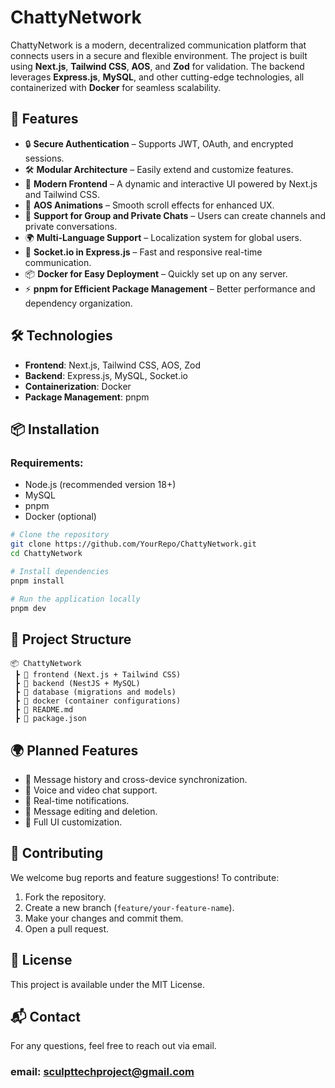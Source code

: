 # ChattyNetwork

ChattyNetwork is a modern, decentralized communication platform that connects users in a secure and flexible environment. The project is built using **Next.js**, **Tailwind CSS**, **AOS**, and **Zod** for validation. The backend leverages **Express.js**, **MySQL**, and other cutting-edge technologies, all containerized with **Docker** for seamless scalability.

## 🌟 Features
- 🔒 **Secure Authentication** – Supports JWT, OAuth, and encrypted sessions.
- 🛠 **Modular Architecture** – Easily extend and customize features.
- 🚀 **Modern Frontend** – A dynamic and interactive UI powered by Next.js and Tailwind CSS.
- 🎨 **AOS Animations** – Smooth scroll effects for enhanced UX.
- 📂 **Support for Group and Private Chats** – Users can create channels and private conversations.
- 🌍 **Multi-Language Support** – Localization system for global users.
- 📡 **Socket.io in Express.js** – Fast and responsive real-time communication.
- 📦 **Docker for Easy Deployment** – Quickly set up on any server.
- ⚡ **pnpm for Efficient Package Management** – Better performance and dependency organization.

## 🛠 Technologies
- **Frontend**: Next.js, Tailwind CSS, AOS, Zod
- **Backend**: Express.js, MySQL, Socket.io
- **Containerization**: Docker
- **Package Management**: pnpm

## 📦 Installation
### Requirements:
- Node.js (recommended version 18+)
- MySQL
- pnpm
- Docker (optional)

```bash
# Clone the repository
git clone https://github.com/YourRepo/ChattyNetwork.git
cd ChattyNetwork

# Install dependencies
pnpm install

# Run the application locally
pnpm dev
```

## 📄 Project Structure
```
📦 ChattyNetwork
 ┣ 📂 frontend (Next.js + Tailwind CSS)
 ┣ 📂 backend (NestJS + MySQL)
 ┣ 📂 database (migrations and models)
 ┣ 📂 docker (container configurations)
 ┣ 📜 README.md
 ┣ 📜 package.json
```

## 🌍 Planned Features
- 📜 Message history and cross-device synchronization.
- 🎤 Voice and video chat support.
- 🔔 Real-time notifications.
- 📜 Message editing and deletion.
- 🎨 Full UI customization.

## 🤝 Contributing
We welcome bug reports and feature suggestions! To contribute:
1. Fork the repository.
2. Create a new branch (`feature/your-feature-name`).
3. Make your changes and commit them.
4. Open a pull request.

## 📜 License
This project is available under the MIT License.

## 📬 Contact
For any questions, feel free to reach out via email.
### email: sculpttechproject@gmail.com

